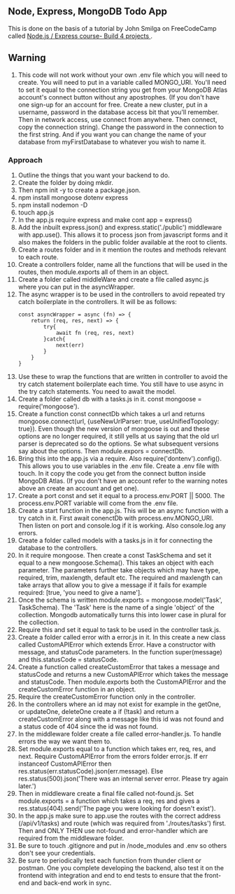 ## Node, Express, MongoDB Todo App
This is done on the basis of a tutorial by John Smilga on FreeCodeCamp called [Node.js / Express course- Build 4 projects ](https://www.youtube.com/watch?v=qwfE7fSVaZM&t=3823s).

## Warning

1. This code will not work without your own .env file which you will need to create. You will need to put in a variable called MONGO_URI. You'll need to set it equal to the connection string you get from your MongoDB Atlas account's connect button without any apostrophes. (If you don't have one sign-up for an account for free. Create a new cluster, put in a username, password in the database access bit that you'll remember. Then in network access, use connect from anywhere. Then connect, copy the connection string). Change the password in the connection to the first string. And if you want you can change the name of your database from myFirstDatabase to whatever you wish to name it. 

### Approach

1. Outline the things that you want your backend to do.
1. Create the folder by doing mkdir.
1. Then npm init -y to create a package.json.
1. npm install mongoose dotenv express
1. npm install nodemon -D
1. touch app.js
1. In the app.js require express and make cont app = express()
1. Add the inbuilt express.json() and express.static('./public') middleware with app.use(). This allows it to process json from javascript forms and it also makes the folders in the public folder available at the root to clients.
1. Create a routes folder and in it mention the routes and methods relevant to each route.
1. Create a controllers folder, name all the functions that will be used in the routes, then module.exports all of them in an object.
1. Create a folder called middleWare and create a file called async.js where you can put in the asyncWrapper.
1. The async wrapper is to be used in the controllers to avoid repeated try catch boilerplate in the controllers. It will be as follows: 
    ```
    const asyncWrapper = async (fn) => {
        return (req, res, next) => {
            try{
                await fn (req, res, next)
            }catch{
                next(err)
            }
        }
    }
    ```
1. Use these to wrap the functions that are written in controller to avoid the try catch statement boilerplate each time. You still have to use async in the try catch statements. You need to await the model.
1. Create a folder called db with a tasks.js in it. const mongoose = require('mongoose').
1. Create a function const connectDb which takes a url and returns mongoose.connect(url, {useNewUrlParser: true, useUnifiedTopology: true}). Even though the new version of mongoose is out and these options are no longer required, it still yells at us saying that the old url parser is deprecated so do the options. Se what subsequent versions say about the options. Then module.expors = connectDb.
1. Bring this into the app.js via a require. Also require('dontenv').config(). This allows you to use variables in the .env file. Create a .env file with touch. In it copy the code you get from the connect button inside MongoDB Atlas. (If you don't have an account refer to the warning notes above an create an account and get one).
1. Create a port const and set it equal to a process.env.PORT || 5000. The process.env.PORT variable will come from the .env file.
1. Create a start function in the app.js. This will be an async function with a try catch in it. First await conenctDb with process.env.MONGO_URI. Then listen on port and console.log if it is working. Also console.log any errors.
1. Create a folder called models with a tasks.js in it for connecting the database to the controllers.
1. In it require mongoose. Then create a const TaskSchema and set it equal to a new mongoose.Schema(). This takes an object with each parameter. The parameters further take objects which may have type, required, trim, maxlength, default etc. The required and maxlength can take arrays that allow you to give a message if it fails for example required: [true, 'you need to give a name'].
1. Once the schema is written module.exports = mongoose.model('Task', TaskSchema). The 'Task' here is the name of a single 'object' of the collection. Mongodb automatically turns this into lower case in plural for the collection.
1. Require this and set it equal to task to be used in the controller task.js.
1. Create  a folder called error with a error.js in it. In this create a new class called CustomAPIError which extends Error. Have a constructor with message, and statusCode parameters. In the function super(message) and this.statusCode = statusCode. 
1. Create a function called createCustomError that takes a message and statusCode and returns a new CustomAPIError which takes the message and statusCode. Then module.exports both the CustomAPIError and the createCustomError function in an object.
1. Require the createCustomError function only in the controller.
1. In the controllers where an id may not exist for example in the getOne, or updateOne, deleteOne create a if (!task) and return a createCustomError along with a message like this id was not found and a status code of 404 since the id was not found.
1. In the middleware folder create a file called error-handler.js. To handle errors the way we want them to.
1. Set module.exports equal to a function which takes err, req, res, and next. Require CustomAPIError from the errors folder error.js. If err instanceof CustomAPIError then res.status(err.statusCode).json(err.message). Else res.status(500).json('There was an internal server error. Please try again later.')
1. Then in middleware create a final file called not-found.js. Set module.exports = a function which takes a req, res and gives a res.status(404).send('The page you were looking for doesn't exist').
1. In the app.js make sure to app.use the routes with the correct address (/api/v1/tasks) and route (which was required from './routes/tasks') first. Then and ONLY THEN use not-found and error-handler which are required from the middleware folder.
1. Be sure to touch .gitignore and put in /node_modules and .env so others don't see your credentials.
1. Be sure to periodically test each function from thunder client or postman. One you complete developing the backend, also test it on the frontend with integration and end to end tests to ensure that the front-end and back-end work in sync. 
